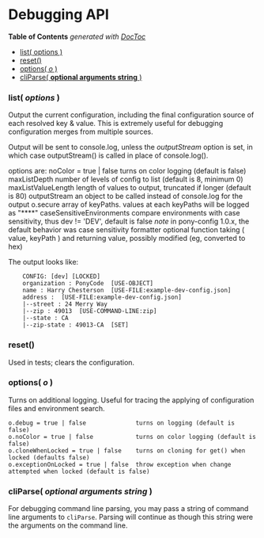 
# Debugging API

<!-- START doctoc generated TOC please keep comment here to allow auto update -->
<!-- DON'T EDIT THIS SECTION, INSTEAD RE-RUN doctoc TO UPDATE -->
**Table of Contents**  *generated with [DocToc](https://github.com/thlorenz/doctoc)*

- [list( options )](#list-options-)
- [reset()](#reset)
- [options( *o* )](#options-o-)
- [cliParse( **optional arguments string** )](#cliparse-optional-arguments-string-)

<!-- END doctoc generated TOC please keep comment here to allow auto update -->

### list( *options* )

Output the current configuration, including the final configuration source
of each resolved key & value. This is extremely useful for debugging configuration
merges from multiple sources.

Output will be sent to console.log, unless the _outputStream_ option is set, in which case outputStream() is called in place of console.log().

options are:
    noColor = true | false            turns on color logging (default is false)
    maxListDepth                      number of levels of config to list (default is 8, minimum 0)
    maxListValueLength                length of values to output, truncated if longer (default is 80)
    outputStream                      an object to be called instead of console.log for the output
    o.secure						  array of keyPaths.  values at each keyPaths will be logged as "****"
    caseSensitiveEnvironments         compare environments with case sensitivity, thus dev != 'DEV', default is false
                                      *note* in pony-config 1.0.x, the default behavior was case sensitivity
    formatter                         optional function taking ( value, keyPath ) and returning value, possibly modified (eg, converted to hex)

The output looks like:

```
    CONFIG: [dev] [LOCKED]
    organization : PonyCode  [USE-OBJECT]
    name : Harry Chesterson  [USE-FILE:example-dev-config.json]
    address :  [USE-FILE:example-dev-config.json]
    |--street : 24 Merry Way
    |--zip : 49013  [USE-COMMAND-LINE:zip]
    |--state : CA
    |--zip-state : 49013-CA  [SET]
```

### reset()

Used in tests; clears the configuration.

### options( *o* )

Turns on additional logging. Useful for tracing the applying of configuration files and environment search.

    o.debug = true | false              turns on logging (default is false)
    o.noColor = true | false            turns on color logging (default is false)
    o.cloneWhenLocked = true | false    turns on cloning for get() when locked (defaults false)
    o.exceptionOnLocked = true | false  throw exception when change attempted when locked (default is false)

### cliParse( *optional arguments string* )

For debugging command line parsing, you may pass a string of command line arguments to `cliParse`. Parsing
will continue as though this string were the arguments on the command line.
